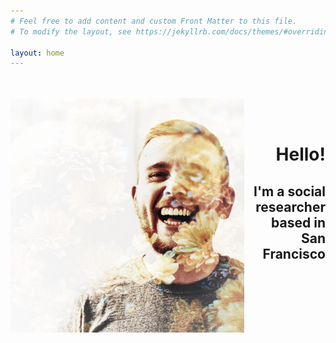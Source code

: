 ```yaml
---
# Feel free to add content and custom Front Matter to this file.
# To modify the layout, see https://jekyllrb.com/docs/themes/#overriding-theme-defaults

layout: home
---
```

<body>
  <div class="landing-page">
    <div style="float: left;">
      <br> <br>
      <img src="/images/00.jpg" height=375px>
    </div>
    <div style="text-align: right;">
      <br><br><br><br>
      <h1><b>Hello!</b></h1>
      <h2>I'm a social researcher<br>
      based in San Francisco</h2>
    </div>
  </div>
</body>
